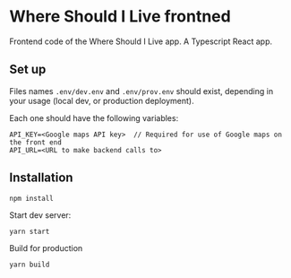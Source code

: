 # Where Should I Live frontned
Frontend code of the Where Should I Live app. A Typescript React app.

## Set up
Files names `.env/dev.env` and `.env/prov.env` should exist, depending in your usage (local dev, or production deployment).

Each one should have the following variables:

```
API_KEY=<Google maps API key>  // Required for use of Google maps on the front end
API_URL=<URL to make backend calls to>
```

## Installation
```
npm install
```

Start dev server:
```
yarn start
```

Build for production
```
yarn build
```

